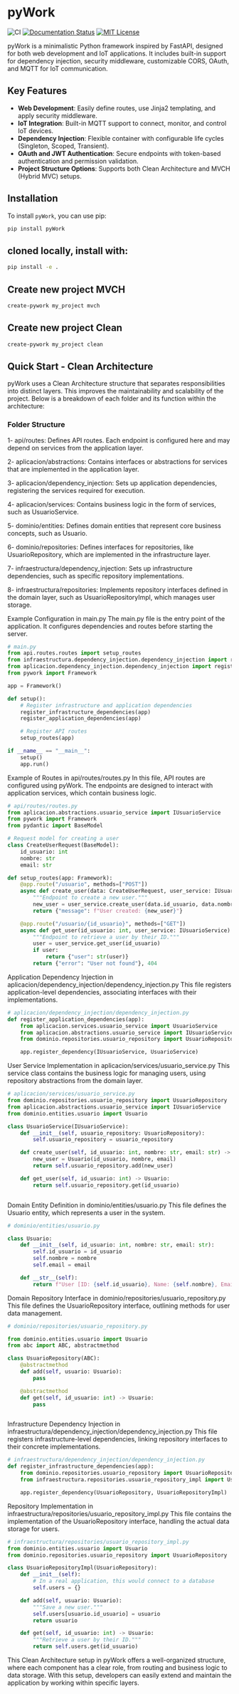 # pyWork

![CI](https://github.com/usuario/repositorio/actions/workflows/ci.yml/badge.svg?branch=main)
[![Documentation Status](https://readthedocs.org/projects/pywork/badge/?version=latest)](https://pywork.readthedocs.io/)
[![MIT License](https://img.shields.io/github/license/lucianoigit/pywork)](LICENSE)

pyWork is a minimalistic Python framework inspired by FastAPI, designed for both web development and IoT applications. It includes built-in support for dependency injection, security middleware, customizable CORS, OAuth, and MQTT for IoT communication.

## Key Features

- **Web Development**: Easily define routes, use Jinja2 templating, and apply security middleware.
- **IoT Integration**: Built-in MQTT support to connect, monitor, and control IoT devices.
- **Dependency Injection**: Flexible container with configurable life cycles (Singleton, Scoped, Transient).
- **OAuth and JWT Authentication**: Secure endpoints with token-based authentication and permission validation.
- **Project Structure Options**: Supports both Clean Architecture and MVCH (Hybrid MVC) setups.

## Installation

To install `pyWork`, you can use pip:

```bash
pip install pyWork

```

## cloned locally, install with:

```bash
pip install -e .

```

## Create new project MVCH

```bash
create-pywork my_project mvch

```

## Create new project Clean

```bash
create-pywork my_project clean

```

## Quick Start - Clean Architecture

pyWork uses a Clean Architecture structure that separates responsibilities into distinct layers. This improves the maintainability and scalability of the project. Below is a breakdown of each folder and its function within the architecture:


### Folder Structure

1- api/routes: Defines API routes. Each endpoint is configured here and may depend on services from the application layer.

2- aplicacion/abstractions: Contains interfaces or abstractions for services that are implemented in the application layer.

3- aplicacion/dependency_injection: Sets up application dependencies, registering the services required for execution.

4- aplicacion/services: Contains business logic in the form of services, such as UsuarioService.

5- dominio/entities: Defines domain entities that represent core business concepts, such as Usuario.

6- dominio/repositories: Defines interfaces for repositories, like UsuarioRepository, which are implemented in the infrastructure layer.

7- infraestructura/dependency_injection: Sets up infrastructure dependencies, such as specific repository implementations.

8- infraestructura/repositories: Implements repository interfaces defined in the domain layer, such as UsuarioRepositoryImpl, which manages user storage.

Example Configuration in main.py
The main.py file is the entry point of the application. It configures dependencies and routes before starting the server.

```python
# main.py
from api.routes.routes import setup_routes
from infraestructura.dependency_injection.dependency_injection import register_infrastructure_dependencies
from aplicacion.dependency_injection.dependency_injection import register_application_dependencies
from pywork import Framework

app = Framework()

def setup():
    # Register infrastructure and application dependencies
    register_infrastructure_dependencies(app)
    register_application_dependencies(app)

    # Register API routes
    setup_routes(app)

if __name__ == "__main__":
    setup()
    app.run()


```

Example of Routes in api/routes/routes.py
In this file, API routes are configured using pyWork. The endpoints are designed to interact with application services, which contain business logic.

```python
# api/routes/routes.py
from aplicacion.abstractions.usuario_service import IUsuarioService
from pywork import Framework
from pydantic import BaseModel

# Request model for creating a user
class CreateUserRequest(BaseModel):
    id_usuario: int
    nombre: str
    email: str

def setup_routes(app: Framework):
    @app.route("/usuario", methods=["POST"])
    async def create_user(data: CreateUserRequest, user_service: IUsuarioService):
        """Endpoint to create a new user."""
        new_user = user_service.create_user(data.id_usuario, data.nombre, data.email)
        return {"message": f"User created: {new_user}"}

    @app.route("/usuario/{id_usuario}", methods=["GET"])
    async def get_user(id_usuario: int, user_service: IUsuarioService):
        """Endpoint to retrieve a user by their ID."""
        user = user_service.get_user(id_usuario)
        if user:
            return {"user": str(user)}
        return {"error": "User not found"}, 404


```

Application Dependency Injection in aplicacion/dependency_injection/dependency_injection.py
This file registers application-level dependencies, associating interfaces with their implementations.

```python
# aplicacion/dependency_injection/dependency_injection.py
def register_application_dependencies(app):
    from aplicacion.services.usuario_service import UsuarioService
    from aplicacion.abstractions.usuario_service import IUsuarioService
    from dominio.repositories.usuario_repository import UsuarioRepository

    app.register_dependency(IUsuarioService, UsuarioService)


```

User Service Implementation in aplicacion/services/usuario_service.py
This service class contains the business logic for managing users, using repository abstractions from the domain layer.

```python
# aplicacion/services/usuario_service.py
from dominio.repositories.usuario_repository import UsuarioRepository
from aplicacion.abstractions.usuario_service import IUsuarioService
from dominio.entities.usuario import Usuario

class UsuarioService(IUsuarioService):
    def __init__(self, usuario_repository: UsuarioRepository):
        self.usuario_repository = usuario_repository

    def create_user(self, id_usuario: int, nombre: str, email: str) -> Usuario:
        new_user = Usuario(id_usuario, nombre, email)
        return self.usuario_repository.add(new_user)

    def get_user(self, id_usuario: int) -> Usuario:
        return self.usuario_repository.get(id_usuario)



```

Domain Entity Definition in dominio/entities/usuario.py
This file defines the Usuario entity, which represents a user in the system.

```python
# dominio/entities/usuario.py

class Usuario:
    def __init__(self, id_usuario: int, nombre: str, email: str):
        self.id_usuario = id_usuario
        self.nombre = nombre
        self.email = email

    def __str__(self):
        return f"User [ID: {self.id_usuario}, Name: {self.nombre}, Email: {self.email}]"


```

Domain Repository Interface in dominio/repositories/usuario_repository.py
This file defines the UsuarioRepository interface, outlining methods for user data management.

```python
# dominio/repositories/usuario_repository.py

from dominio.entities.usuario import Usuario
from abc import ABC, abstractmethod

class UsuarioRepository(ABC):
    @abstractmethod
    def add(self, usuario: Usuario):
        pass

    @abstractmethod
    def get(self, id_usuario: int) -> Usuario:
        pass



```

Infrastructure Dependency Injection in infraestructura/dependency_injection/dependency_injection.py
This file registers infrastructure-level dependencies, linking repository interfaces to their concrete implementations.

```python
# infraestructura/dependency_injection/dependency_injection.py
def register_infrastructure_dependencies(app):
    from dominio.repositories.usuario_repository import UsuarioRepository
    from infraestructura.repositories.usuario_repository_impl import UsuarioRepositoryImpl

    app.register_dependency(UsuarioRepository, UsuarioRepositoryImpl)


```

Repository Implementation in infraestructura/repositories/usuario_repository_impl.py
This file contains the implementation of the UsuarioRepository interface, handling the actual data storage for users.

```python
# infraestructura/repositories/usuario_repository_impl.py
from dominio.entities.usuario import Usuario
from dominio.repositories.usuario_repository import UsuarioRepository

class UsuarioRepositoryImpl(UsuarioRepository):
    def __init__(self):
        # In a real application, this would connect to a database
        self.users = {}

    def add(self, usuario: Usuario):
        """Save a new user."""
        self.users[usuario.id_usuario] = usuario
        return usuario

    def get(self, id_usuario: int) -> Usuario:
        """Retrieve a user by their ID."""
        return self.users.get(id_usuario)


```

This Clean Architecture setup in pyWork offers a well-organized structure, where each component has a clear role, from routing and business logic to data storage. With this setup, developers can easily extend and maintain the application by working within specific layers.
